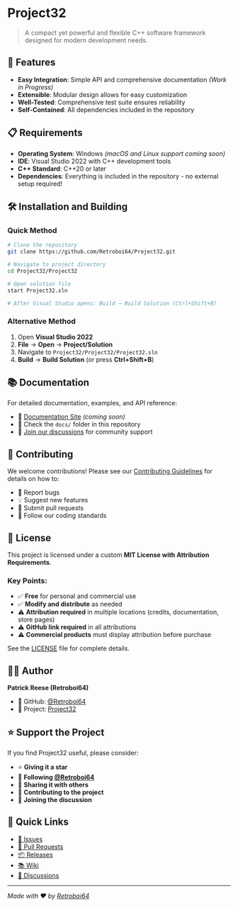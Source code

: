 # Project32

> A compact yet powerful and flexible C++ software framework designed for modern development needs.

## 🚀 Features

- **Easy Integration**: Simple API and comprehensive documentation *(Work in Progress)*
- **Extensible**: Modular design allows for easy customization
- **Well-Tested**: Comprehensive test suite ensures reliability
- **Self-Contained**: All dependencies included in the repository

## 📋 Requirements

- **Operating System**: Windows *(macOS and Linux support coming soon)*
- **IDE**: Visual Studio 2022 with C++ development tools
- **C++ Standard**: C++20 or later
- **Dependencies**: Everything is included in the repository - no external setup required!

## 🛠️ Installation and Building

### Quick Method
```bash
# Clone the repository
git clone https://github.com/Retroboi64/Project32.git

# Navigate to project directory
cd Project32/Project32

# Open solution file
start Project32.sln

# After Visual Studio opens: Build → Build Solution (Ctrl+Shift+B)
```

### Alternative Method
1. Open **Visual Studio 2022**
2. **File** → **Open** → **Project/Solution**
3. Navigate to `Project32/Project32/Project32.sln`
4. **Build** → **Build Solution** (or press **Ctrl+Shift+B**)

## 📚 Documentation

For detailed documentation, examples, and API reference:
- 📖 [Documentation Site](link-to-docs) *(coming soon)*
- 📁 Check the `docs/` folder in this repository
- 💬 [Join our discussions](https://github.com/Retroboi64/Project32/discussions) for community support

## 🤝 Contributing

We welcome contributions! Please see our [Contributing Guidelines](CONTRIBUTING.md) for details on how to:

- 🐛 Report bugs
- 💡 Suggest new features  
- 🔧 Submit pull requests
- 📝 Follow our coding standards

## 📄 License

This project is licensed under a custom **MIT License with Attribution Requirements**.

### Key Points:
- ✅ **Free** for personal and commercial use
- ✅ **Modify and distribute** as needed
- ⚠️ **Attribution required** in multiple locations (credits, documentation, store pages)
- ⚠️ **GitHub link required** in all attributions
- ⚠️ **Commercial products** must display attribution before purchase

See the [LICENSE](LICENSE) file for complete details.

## 👨‍💻 Author

**Patrick Reese (Retroboi64)**
- 🐙 GitHub: [@Retroboi64](https://github.com/Retroboi64)
- 🚀 Project: [Project32](https://github.com/Retroboi64/Project32)

## ⭐ Support the Project

If you find Project32 useful, please consider:
- ⭐ **Giving it a star**
- 👤 **Following [@Retroboi64](https://github.com/Retroboi64)**
- 📢 **Sharing it with others**
- 🤝 **Contributing to the project**
- 💬 **Joining the discussion**

## 🔗 Quick Links

- [🐛 Issues](https://github.com/Retroboi64/Project32/issues)
- [🔧 Pull Requests](https://github.com/Retroboi64/Project32/pulls)
- [📦 Releases](https://github.com/Retroboi64/Project32/releases)
- [📚 Wiki](https://github.com/Retroboi64/Project32/wiki)
- [💬 Discussions](https://github.com/Retroboi64/Project32/discussions)

---

*Made with ❤️ by [Retroboi64](https://github.com/Retroboi64)*
